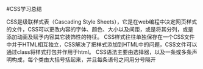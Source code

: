#CSS学习总结

CSS是级联样式表（Cascading Style Sheets），它是在web编程中决定网页样式的文件，CSS可以更改内容的字体、颜色、大小以及间距，或是将其分列，或是添加动画及赋予内容其它装饰性的特征。
CSS样式往往单独保存在一个CSS文件中并于HTML相互独立，CSS解决了把样式添加到HTML中的问题，CSS文件可以通过class将样式打包并作用于html。
CSS语法主要由选择器，以及一条或多条声明构成，每个类由大括号括起来，并且每条语句之间用分号隔开
